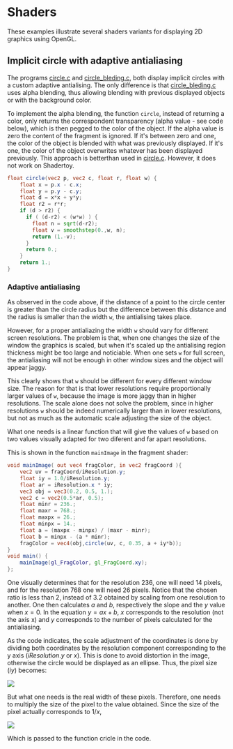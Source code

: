 # Shaders

These examples illustrate several shaders variants for displaying 2D graphics using OpenGL.

## Implicit circle with adaptive antialiasing

The programs [circle.c](https://github.com/nilostolte/OpenGL-GLSL/blob/main/glfw-3.3.8/examples/shaders/circle.c) and
[circle_bleding.c](https://github.com/nilostolte/OpenGL-GLSL/blob/main/glfw-3.3.8/examples/shaders/circle_bleding.c), both display
implicit circles with a custom adaptive antialising. The only difference is that
[circle_bleding.c](https://github.com/nilostolte/OpenGL-GLSL/blob/main/glfw-3.3.8/examples/shaders/circle_bleding.c) uses
alpha blending, thus allowing blending with previous displayed objects or with the background color.

To implement the alpha blending, the function `circle`, instead of returning a color, only returns the correspondent
transparency (alpha value - see code below), which is then pegged to the color of the object. If the alpha value is 
zero the content of the fragment is ignored. If it's between zero and one, the color of the object is blended with 
what was previously displayed. If it's one, the color of the object overwrites whatever has been displayed previously. 
This approach is betterthan used in 
[circle.c](https://github.com/nilostolte/OpenGL-GLSL/blob/main/glfw-3.3.8/examples/shaders/circle.c). However,
it does not work on Shadertoy.

```GLSL
float circle(vec2 p, vec2 c, float r, float w) {
    float x = p.x - c.x;
    float y = p.y - c.y;
    float d = x*x + y*y;
    float r2 = r*r;
    if (d > r2) {
      if ( (d-r2) < (w*w) ) {
        float n = sqrt(d-r2);
        float v = smoothstep(0.,w, n);
        return (1.-v);
      }
      return 0.;
    }
    return 1.;
}
```

### Adaptive antialiasing

As observed in the code above, if the distance of a point to the circle center is greater than the circle radius 
but the difference between this distance and the radius is smaller than the width `w`, the antialising takes place.

However, for a proper antialiazing the width `w` should vary for different screen resolutions. The problem is that,
when one changes the size of the window the graphics is scaled, but when it's scaled up the antialising region thickness
might be too large and noticiable. When one sets `w` for full screen, the antialiasing will not be enough in other window 
sizes and the object will appear jaggy.

This clearly shows that `w` should be different for every different window size. The reason for that is that lower 
resolutions require proportionally larger values of `w`, because the image is more jaggy than in higher resolutions. 
The scale alone does not solve the problem, since in higher resolutions `w` should be indeed numerically larger than 
in lower resolutions, but not as much as the automatic scale adjusting the size of the object.

What one needs is a linear function that will give the values of `w` based on two values visually adapted for 
two diferent and far apart resolutions.

This is shown in the function `mainImage` in the fragment shader:

```GLSL
void mainImage( out vec4 fragColor, in vec2 fragCoord ){
    vec2 uv = fragCoord/iResolution.y;
    float iy = 1.0/iResolution.y;
    float ar = iResolution.x * iy;
    vec3 obj = vec3(0.2, 0.5, 1.);  
    vec2 c = vec2(0.5*ar, 0.5); 
    float minr = 236.;
    float maxr = 768.;
    float maxpx = 26.;
    float minpx = 14.;
    float a = (maxpx - minpx) / (maxr - minr);
    float b = minpx - (a * minr);
    fragColor = vec4(obj,circle(uv, c, 0.35, a + iy*b));
}
void main() {
    mainImage(gl_FragColor, gl_FragCoord.xy);
};
```
One visually determines that for the resolution 236, one will need 14 pixels, and for the resolution 768 one will
need 26 pixels. Notice that the chosen ratio is less than 2, instead of 3.2 obtained by scaling from one resolution
to another. One then calculates $a$ and $b$, respectively the slope and the $y$ value when 
$x = 0$. In the equation $y = ax + b$, $x$ corresponds to the resolution
(not the axis x) and $y$ corresponds to the number of pixels calculated for the antialiasing.

As the code indicates, the scale adjustment of the coordinates is done by dividing both coordinates by the 
resolution component corresponding to the y axis ($iResolution.y$ or $x$). This is done to avoid distortion in the image, otherwise 
the circle would be displayed as an ellipse. Thus, the pixel size ($iy$) becomes:

![](https://latex.codecogs.com/svg.image?iy=\frac{1}{iResolution.y}=\frac{1}{x})

But what one needs is the real width of these pixels. Therefore, one needs to multiply the size of the pixel
to the value obtained. Since the size of the pixel actually corresponds to $1/x$,

![](https://latex.codecogs.com/svg.image?w=ax\times\frac{1}{x}&plus;b\times\frac{1}{x}=a&plus;b\times\frac{1}{x}=a&plus;b\times&space;iy)

Which is passed to the function cricle in the code.
